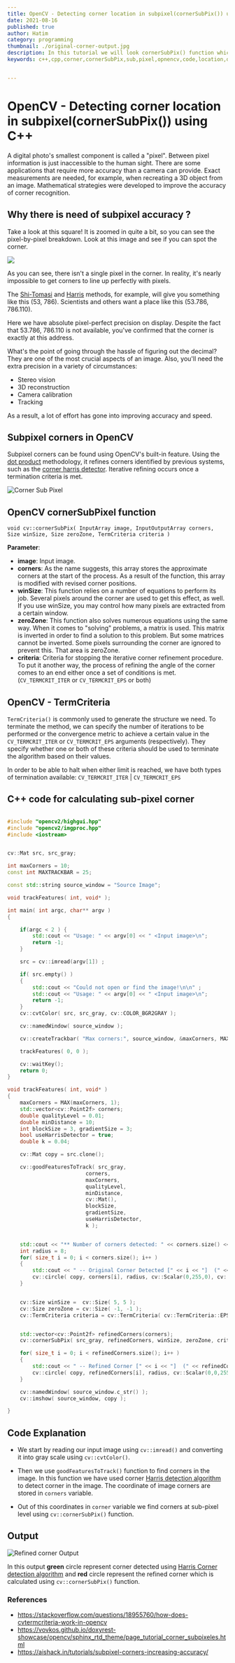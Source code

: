 ```yaml
---
title: OpenCV - Detecting corner location in subpixel(cornerSubPix()) using C++
date: 2021-08-16
published: true
author: Hatim
category: programming
thumbnail: ./original-corner-output.jpg
description: In this tutorial we will look cornerSubPix() function which is use to find corner at sub-pixel level
keywords: c++,cpp,corner,cornerSubPix,sub,pixel,opnencv,code,location,detection,harris,shi,tomasi,computer,vision,criteria,zero,zone,image,measurement,code,example,function,refining,refined,iterating,array,matrix


---
```

# OpenCV - Detecting corner location in subpixel(cornerSubPix()) using C++

A digital photo's smallest component is called a "pixel". Between pixel information is just inaccessible to the human sight.  There are some applications that require more accuracy than a camera can provide.  Exact measurements are needed, for example, when recreating a 3D object from an image.  Mathematical strategies were developed to improve the accuracy of corner recognition. 

## Why there is need of subpixel accuracy ?

Take a look at this square!  It is zoomed in quite a bit, so you can see the pixel-by-pixel breakdown.  Look at this image and see if you can spot the corner.

![](./corner-multiple-pixels.webp)

As you can see, there isn't a single pixel in the corner.  In reality, it's nearly impossible to get corners to line up perfectly with pixels.

The [Shi-Tomasi](./https://docs.opencv.org/master/d4/d8c/tutorial_py_shi_tomasi.html) and [Harris](https://anothertechs.com/programming/cpp/opencv-corner-harris-cpp/) methods, for example, will give you something like this (53, 786).
Scientists and others want a place like this (53.786, 786.110).

Here we have absolute pixel-perfect precision on display.  Despite the fact that 53.786, 786.110 is not available, you've confirmed that the corner is exactly at this address. 

What's the point of going through the hassle of figuring out the decimal?
They are one of the most crucial aspects of an image.
Also, you'll need the extra precision in a variety of circumstances:

* Stereo vision
* 3D reconstruction
* Camera calibration
* Tracking

As a result, a lot of effort has gone into improving accuracy and speed. 

## Subpixel corners in OpenCV

Subpixel corners can be found using OpenCV's built-in feature.  Using the [dot product](https://en.wikipedia.org/wiki/Dot_product) methodology, it refines corners identified by previous systems, such as the [corner harris detector](https://anothertechs.com/programming/cpp/opencv-corner-harris-cpp/).  Iterative refining occurs once a termination criteria is met. 

![Corner Sub Pixel](./cornersubpix.webp)

## OpenCV cornerSubPixel function

`void
cv::cornerSubPix(
    InputArray image,
    InputOutputArray corners,
    Size winSize,
    Size zeroZone,
    TermCriteria criteria
    )`

**Parameter**:

* **image**: Input image.
* **corners**:  As the name suggests, this array stores the approximate corners at the start of the process.
As a result of the function, this array is modified with revised corner positions. 
* **winSize**: This function relies on a number of equations to perform its job.  Several pixels around the corner are used to get this effect, as well.  If you use winSize, you may control how many pixels are extracted from a certain window. 
* **zeroZone**: This function also solves numerous equations using the same way.  When it comes to "solving" problems, a matrix is used.  This matrix is inverted in order to find a solution to this problem.  But some matrices cannot be inverted.  Some pixels surrounding the corner are ignored to prevent this.  That area is zeroZone. 
* **criteria**: Criteria for stopping the iterative corner refinement procedure.  To put it another way, the process of refining the angle of the corner comes to an end either once a set of conditions is met.(`CV_TERMCRIT_ITER` or `CV_TERMCRIT_EPS` or both)

## OpenCV - TermCriteria

`TermCriteria()` is commonly used to generate the structure we need.
To terminate the method, we can specify the number of iterations to be performed or the convergence metric to achieve a certain value in the `CV_TERMCRIT_ITER` or `CV_TERMCRIT_EPS` arguments (respectively).  They specify whether one or both of these criteria should be used to terminate the algorithm based on their values.

In order to be able to halt when either limit is reached, we have both types of termination available: `CV_TERMCRIT_ITER` | `CV_TERMCRIT_EPS`

## C++ code for calculating sub-pixel corner

```cpp

#include "opencv2/highgui.hpp"
#include "opencv2/imgproc.hpp"
#include <iostream>


cv::Mat src, src_gray;

int maxCorners = 10;
const int MAXTRACKBAR = 25;

const std::string source_window = "Source Image";

void trackFeatures( int, void* );

int main( int argc, char** argv )
{

    if(argc < 2 ) {
        std::cout << "Usage: " << argv[0] << " <Input image>\n";
        return -1;
    }

    src = cv::imread(argv[1]) ;

    if( src.empty() )
    {
        std::cout << "Could not open or find the image!\n\n" ;
        std::cout << "Usage: " << argv[0] << " <Input image>\n";
        return -1;
    }
    cv::cvtColor( src, src_gray, cv::COLOR_BGR2GRAY );

    cv::namedWindow( source_window );

    cv::createTrackbar( "Max corners:", source_window, &maxCorners, MAXTRACKBAR, trackFeatures );

    trackFeatures( 0, 0 );

    cv::waitKey();
    return 0;
}

void trackFeatures( int, void* )
{
    maxCorners = MAX(maxCorners, 1);
    std::vector<cv::Point2f> corners;
    double qualityLevel = 0.01;
    double minDistance = 10;
    int blockSize = 3, gradientSize = 3;
    bool useHarrisDetector = true;
    double k = 0.04;

    cv::Mat copy = src.clone();

    cv::goodFeaturesToTrack( src_gray,
                         corners,
                         maxCorners,
                         qualityLevel,
                         minDistance,
                         cv::Mat(),
                         blockSize,
                         gradientSize,
                         useHarrisDetector,
                         k );


    std::cout << "** Number of corners detected: " << corners.size() << "\n";
    int radius = 8;
    for( size_t i = 0; i < corners.size(); i++ )
    {
        std::cout << " -- Original Corner Detected [" << i << "]  (" << corners[i].x << "," << corners[i].y << ")\n" ;
        cv::circle( copy, corners[i], radius, cv::Scalar(0,255,0), cv::FILLED );
    }


    cv::Size winSize =  cv::Size( 5, 5 );
    cv::Size zeroZone = cv::Size( -1, -1 );
    cv::TermCriteria criteria = cv::TermCriteria( cv::TermCriteria::EPS + cv::TermCriteria::COUNT, 40, 0.001 );


    std::vector<cv::Point2f> refinedCorners(corners);
    cv::cornerSubPix( src_gray, refinedCorners, winSize, zeroZone, criteria );

    for( size_t i = 0; i < refinedCorners.size(); i++ )
    {
        std::cout << " -- Refined Corner [" << i << "]  (" << refinedCorners[i].x << "," << refinedCorners[i].y << ")\n" ;
        cv::circle( copy, refinedCorners[i], radius, cv::Scalar(0,0,255), cv::FILLED );
    }

    cv::namedWindow( source_window.c_str() );
    cv::imshow( source_window, copy );

}
```
## Code Explanation

* We start by reading our input image using `cv::imread()` and converting it into gray scale using `cv::cvtColor()`.

* Then we use `goodFeaturesToTrack()` function to find corners in the image. In this function we have used corner [Harris detection algorithm](https://vovkos.github.io/doxyrest-showcase/opencv/sphinx_rtd_theme/page_tutorial_corner_subpixeles.html) to detect corner in the image. The coordinate of image corners are stored in `corners` variable.

* Out of this coordinates in `corner` variable we find corners at sub-pixel level using `cv::cornerSubPix()` function.

## Output

![Refined corner Output](./refined-corner-output.webp)

In this output **green** circle represent corner detected using [Harris Corner detection algorithm](https://vovkos.github.io/doxyrest-showcase/opencv/sphinx_rtd_theme/page_tutorial_corner_subpixeles.html) and **red** circle represent the refined corner which is calculated using `cv::cornerSubPix()` function.




### References

* https://stackoverflow.com/questions/18955760/how-does-cvtermcriteria-work-in-opencv
* https://vovkos.github.io/doxyrest-showcase/opencv/sphinx_rtd_theme/page_tutorial_corner_subpixeles.html
* https://aishack.in/tutorials/subpixel-corners-increasing-accuracy/